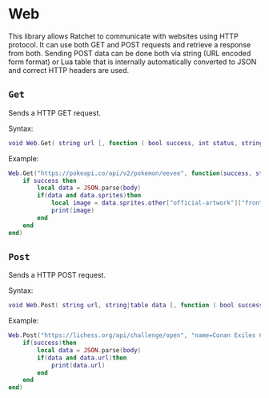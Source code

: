 # Web
This library allows Ratchet to communicate with websites using HTTP protocol.
It can use both GET and POST requests and retrieve a response from both.
Sending POST data can be done both via string (URL encoded form format) or Lua table that is internally automatically converted to JSON and correct HTTP headers are used.

## `Get` <Badge type="info" text="function" />
Sends a HTTP GET request.

Syntax:
```lua
void Web.Get( string url [, function ( bool success, int status, string response ) ] )
```

Example:
```lua {1}
Web.Get("https://pokeapi.co/api/v2/pokemon/eevee", function(success, status, body)
    if success then
        local data = JSON.parse(body)
        if(data and data.sprites)then
            local image = data.sprites.other["official-artwork"]["front_default"]
            print(image)
        end
    end
end)
```

## `Post` <Badge type="info" text="function" />
Sends a HTTP POST request.

Syntax:
```lua
void Web.Post( string url, string|table data [, function ( bool success, int status, string response ) ] )
```

Example:
```lua {1}
Web.Post("https://lichess.org/api/challenge/open", "name=Conan Exiles Chess Match", function(success, status, body)
    if(success)then
        local data = JSON.parse(body)
        if(data and data.url)then
            print(data.url)
        end
    end
end)
```